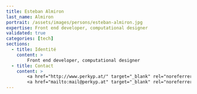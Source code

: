 ```yaml
---
title: Esteban Almiron
last_name: Almiron
portrait: /assets/images/persons/esteban-almiron.jpg
expertise: Front end developer, computational designer
validated: true
categories: [tech]
sections:
  - title: Identité
    content: >
        Front end developer, computational designer
  - title: Contact
    content: >
        <a href="http://www.perkyp.at/" target="_blank" rel="noreferrer">Site</a> –
        <a href="mailto:mail@perkyp.at" target="_blank" rel="noreferrer">Mail</a>
---
```

